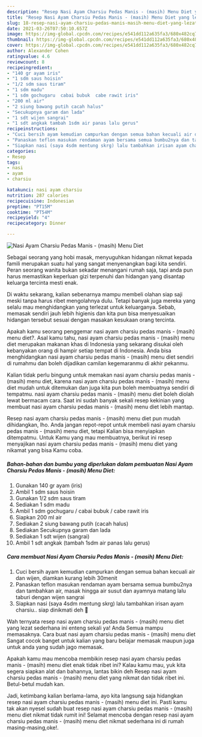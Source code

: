 ```yaml
---
description: "Resep Nasi Ayam Charsiu Pedas Manis - (masih) Menu Diet yang lezat Untuk Jualan"
title: "Resep Nasi Ayam Charsiu Pedas Manis - (masih) Menu Diet yang lezat Untuk Jualan"
slug: 18-resep-nasi-ayam-charsiu-pedas-manis-masih-menu-diet-yang-lezat-untuk-jualan
date: 2021-03-26T07:50:10.657Z
image: https://img-global.cpcdn.com/recipes/e541dd112a635fa3/680x482cq70/nasi-ayam-charsiu-pedas-manis-masih-menu-diet-foto-resep-utama.jpg
thumbnail: https://img-global.cpcdn.com/recipes/e541dd112a635fa3/680x482cq70/nasi-ayam-charsiu-pedas-manis-masih-menu-diet-foto-resep-utama.jpg
cover: https://img-global.cpcdn.com/recipes/e541dd112a635fa3/680x482cq70/nasi-ayam-charsiu-pedas-manis-masih-menu-diet-foto-resep-utama.jpg
author: Alexander Cohen
ratingvalue: 4.6
reviewcount: 8
recipeingredient:
- "140 gr ayam iris"
- "1 sdm saus hoisin"
- "1/2 sdm saus tiram"
- "1 sdm madu"
- "1 sdm gochugaru  cabai bubuk  cabe rawit iris"
- "200 ml air"
- "2 siung bawang putih cacah halus"
- "Secukupnya garam dan lada"
- "1 sdt wijen sangrai"
- "1 sdt angkak tambah 1sdm air panas lalu gerus"
recipeinstructions:
- "Cuci bersih ayam kemudian campurkan dengan semua bahan kecuali air dan wijen, diamkan kurang lebih 30menit"
- "Panaskan teflon masukan rendaman ayam bersama semua bumbu2nya dan tambahkan air, masak hingga air susut dan ayamnya matang lalu taburi dengan wijen sangrai"
- "Siapkan nasi (saya 4sdm mentung skrg) lalu tambahkan irisan ayam charsiu.. siap dinikmati deh 💙"
categories:
- Resep
tags:
- nasi
- ayam
- charsiu

katakunci: nasi ayam charsiu 
nutrition: 287 calories
recipecuisine: Indonesian
preptime: "PT15M"
cooktime: "PT54M"
recipeyield: "4"
recipecategory: Dinner

---
```



![Nasi Ayam Charsiu Pedas Manis - (masih) Menu Diet](https://img-global.cpcdn.com/recipes/e541dd112a635fa3/680x482cq70/nasi-ayam-charsiu-pedas-manis-masih-menu-diet-foto-resep-utama.jpg)

Sebagai seorang yang hobi masak, menyuguhkan hidangan nikmat kepada famili merupakan suatu hal yang sangat menyenangkan bagi kita sendiri. Peran seorang  wanita bukan sekadar menangani rumah saja, tapi anda pun harus memastikan keperluan gizi terpenuhi dan hidangan yang disantap keluarga tercinta mesti enak.

Di waktu  sekarang, kalian sebenarnya mampu membeli olahan siap saji meski tanpa harus ribet mengolahnya dulu. Tetapi banyak juga mereka yang selalu mau menghidangkan yang terlezat untuk keluarganya. Sebab, memasak sendiri jauh lebih higienis dan kita pun bisa menyesuaikan hidangan tersebut sesuai dengan masakan kesukaan orang tercinta. 



Apakah kamu seorang penggemar nasi ayam charsiu pedas manis - (masih) menu diet?. Asal kamu tahu, nasi ayam charsiu pedas manis - (masih) menu diet merupakan makanan khas di Indonesia yang sekarang disukai oleh kebanyakan orang di hampir setiap tempat di Indonesia. Anda bisa menghidangkan nasi ayam charsiu pedas manis - (masih) menu diet sendiri di rumahmu dan boleh dijadikan camilan kegemaranmu di akhir pekanmu.

Kalian tidak perlu bingung untuk memakan nasi ayam charsiu pedas manis - (masih) menu diet, karena nasi ayam charsiu pedas manis - (masih) menu diet mudah untuk ditemukan dan juga kita pun boleh membuatnya sendiri di tempatmu. nasi ayam charsiu pedas manis - (masih) menu diet boleh diolah lewat bermacam cara. Saat ini sudah banyak sekali resep kekinian yang membuat nasi ayam charsiu pedas manis - (masih) menu diet lebih mantap.

Resep nasi ayam charsiu pedas manis - (masih) menu diet pun mudah dihidangkan, lho. Anda jangan repot-repot untuk membeli nasi ayam charsiu pedas manis - (masih) menu diet, tetapi Kalian bisa menyiapkan ditempatmu. Untuk Kamu yang mau membuatnya, berikut ini resep menyajikan nasi ayam charsiu pedas manis - (masih) menu diet yang nikamat yang bisa Kamu coba.

<!--inarticleads1-->

##### Bahan-bahan dan bumbu yang diperlukan dalam pembuatan Nasi Ayam Charsiu Pedas Manis - (masih) Menu Diet:

1. Gunakan 140 gr ayam (iris)
1. Ambil 1 sdm saus hoisin
1. Gunakan 1/2 sdm saus tiram
1. Sediakan 1 sdm madu
1. Ambil 1 sdm gochugaru / cabai bubuk / cabe rawit iris
1. Siapkan 200 ml air
1. Sediakan 2 siung bawang putih (cacah halus)
1. Sediakan Secukupnya garam dan lada
1. Sediakan 1 sdt wijen (sangrai)
1. Ambil 1 sdt angkak (tambah 1sdm air panas lalu gerus)




<!--inarticleads2-->

##### Cara membuat Nasi Ayam Charsiu Pedas Manis - (masih) Menu Diet:

1. Cuci bersih ayam kemudian campurkan dengan semua bahan kecuali air dan wijen, diamkan kurang lebih 30menit
1. Panaskan teflon masukan rendaman ayam bersama semua bumbu2nya dan tambahkan air, masak hingga air susut dan ayamnya matang lalu taburi dengan wijen sangrai
1. Siapkan nasi (saya 4sdm mentung skrg) lalu tambahkan irisan ayam charsiu.. siap dinikmati deh 💙




Wah ternyata resep nasi ayam charsiu pedas manis - (masih) menu diet yang lezat sederhana ini enteng sekali ya! Anda Semua mampu memasaknya. Cara buat nasi ayam charsiu pedas manis - (masih) menu diet Sangat cocok banget untuk kalian yang baru belajar memasak maupun juga untuk anda yang sudah jago memasak.

Apakah kamu mau mencoba membikin resep nasi ayam charsiu pedas manis - (masih) menu diet enak tidak ribet ini? Kalau kamu mau, yuk kita segera siapkan alat dan bahannya, lantas bikin deh Resep nasi ayam charsiu pedas manis - (masih) menu diet yang nikmat dan tidak ribet ini. Betul-betul mudah kan. 

Jadi, ketimbang kalian berlama-lama, ayo kita langsung saja hidangkan resep nasi ayam charsiu pedas manis - (masih) menu diet ini. Pasti kamu tak akan nyesel sudah buat resep nasi ayam charsiu pedas manis - (masih) menu diet nikmat tidak rumit ini! Selamat mencoba dengan resep nasi ayam charsiu pedas manis - (masih) menu diet nikmat sederhana ini di rumah masing-masing,oke!.

